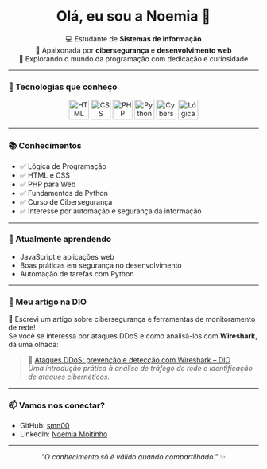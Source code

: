 <h1 align="center">Olá, eu sou a Noemia 👋</h1>

<p align="center">
  💻 Estudante de <strong>Sistemas de Informação</strong><br>
  🔐 Apaixonada por <strong>cibersegurança</strong> e <strong>desenvolvimento web</strong><br>
  🚀 Explorando o mundo da programação com dedicação e curiosidade
</p>

---

### 🚀 Tecnologias que conheço

<p align="center">
  <img src="https://cdn.jsdelivr.net/gh/devicons/devicon/icons/html5/html5-original.svg" height="40" alt="HTML">
  <img src="https://cdn.jsdelivr.net/gh/devicons/devicon/icons/css3/css3-original.svg" height="40" alt="CSS">
  <img src="https://cdn.jsdelivr.net/gh/devicons/devicon/icons/php/php-original.svg" height="40" alt="PHP">
  <img src="https://cdn.jsdelivr.net/gh/devicons/devicon/icons/python/python-original.svg" height="40" alt="Python">
  <img src="https://img.icons8.com/fluency/48/lock.png" height="40" alt="Cybersecurity">
  <img src="https://img.icons8.com/fluency/48/idea.png" height="40" alt="Lógica de programação">
</p>

---

### 📚 Conhecimentos

- ✅ Lógica de Programação  
- ✅ HTML e CSS  
- ✅ PHP para Web  
- ✅ Fundamentos de Python  
- ✅ Curso de Cibersegurança  
- ✅ Interesse por automação e segurança da informação  

---

### 🌱 Atualmente aprendendo

- JavaScript e aplicações web  
- Boas práticas em segurança no desenvolvimento  
- Automação de tarefas com Python  

---

### 📝 Meu artigo na DIO

📌 Escrevi um artigo sobre cibersegurança e ferramentas de monitoramento de rede!  
Se você se interessa por ataques DDoS e como analisá-los com **Wireshark**, dá uma olhada:

> 🔗 [Ataques DDoS: prevenção e detecção com Wireshark – DIO](https://web.dio.me/articles/ataques-ddos-prevencao-e-deteccao-com-wireshark-a8f5a51b5e63?back=/article)  
> *Uma introdução prática à análise de tráfego de rede e identificação de ataques cibernéticos.*

---

### 📫 Vamos nos conectar?

- GitHub: [smn00](https://github.com/smn00)  
- LinkedIn: [Noemia Moitinho](https://www.linkedin.com/in/noemia-moitinho-a754b5291/)  

---

<p align="center">
  <em>"O conhecimento só é válido quando compartilhado."</em> ✨
</p>
